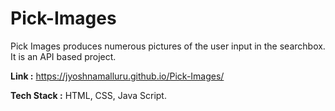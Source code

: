 # Pick-Images
Pick Images produces numerous pictures of the user input in the searchbox. It is an API based project.

**Link :** https://jyoshnamalluru.github.io/Pick-Images/

**Tech Stack :** HTML, CSS, Java Script.
